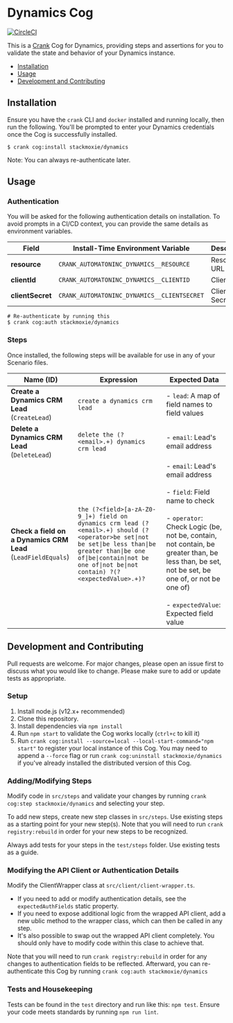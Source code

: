 # Dynamics Cog

[![CircleCI](https://circleci.com/gh/run-crank/cog-dynamics/tree/master.svg?style=svg)](https://circleci.com/gh/run-crank/cog-dynamics/tree/master)

This is a [Crank][what-is-crank] Cog for Dynamics, providing
steps and assertions for you to validate the state and behavior of your
Dynamics instance.

* [Installation](#installation)
* [Usage](#usage)
* [Development and Contributing](#development-and-contributing)

## Installation

Ensure you have the `crank` CLI and `docker` installed and running locally,
then run the following.  You'll be prompted to enter your Dynamics
credentials once the Cog is successfully installed.

```shell-session
$ crank cog:install stackmoxie/dynamics
```

Note: You can always re-authenticate later.

## Usage

### Authentication
<!-- run `crank cog:readme stackmoxie/dynamics` to update -->
<!-- authenticationDetails -->
You will be asked for the following authentication details on installation. To avoid prompts in a CI/CD context, you can provide the same details as environment variables.

| Field | Install-Time Environment Variable | Description |
| --- | --- | --- |
| **resource** | `CRANK_AUTOMATONINC_DYNAMICS__RESOURCE` | Resource URL |
| **clientId** | `CRANK_AUTOMATONINC_DYNAMICS__CLIENTID` | Client Id |
| **clientSecret** | `CRANK_AUTOMATONINC_DYNAMICS__CLIENTSECRET` | Client Secret |

```shell-session
# Re-authenticate by running this
$ crank cog:auth stackmoxie/dynamics
```
<!-- authenticationDetailsEnd -->

### Steps
Once installed, the following steps will be available for use in any of your
Scenario files.

<!-- run `crank cog:readme stackmoxie/dynamics` to update -->
<!-- stepDetails -->
| Name (ID) | Expression | Expected Data |
| --- | --- | --- |
| **Create a Dynamics CRM Lead**<br>(`CreateLead`) | `create a dynamics crm lead` | - `lead`: A map of field names to field values |
| **Delete a Dynamics CRM Lead**<br>(`DeleteLead`) | `delete the (?<email>.+) dynamics crm lead` | - `email`: Lead's email address |
| **Check a field on a Dynamics CRM Lead**<br>(`LeadFieldEquals`) | `the (?<field>[a-zA-Z0-9_]+) field on dynamics crm lead (?<email>.+) should (?<operator>be set\|not be set\|be less than\|be greater than\|be one of\|be\|contain\|not be one of\|not be\|not contain) ?(?<expectedValue>.+)?` | - `email`: Lead's email address <br><br>- `field`: Field name to check <br><br>- `operator`: Check Logic (be, not be, contain, not contain, be greater than, be less than, be set, not be set, be one of, or not be one of) <br><br>- `expectedValue`: Expected field value |
<!-- stepDetailsEnd -->

## Development and Contributing
Pull requests are welcome. For major changes, please open an issue first to
discuss what you would like to change. Please make sure to add or update tests
as appropriate.

### Setup

1. Install node.js (v12.x+ recommended)
2. Clone this repository.
3. Install dependencies via `npm install`
4. Run `npm start` to validate the Cog works locally (`ctrl+c` to kill it)
5. Run `crank cog:install --source=local --local-start-command="npm start"` to
   register your local instance of this Cog. You may need to append a `--force`
   flag or run `crank cog:uninstall stackmoxie/dynamics` if you've already
   installed the distributed version of this Cog.

### Adding/Modifying Steps
Modify code in `src/steps` and validate your changes by running
`crank cog:step stackmoxie/dynamics` and selecting your step.

To add new steps, create new step classes in `src/steps`. Use existing steps as
a starting point for your new step(s). Note that you will need to run
`crank registry:rebuild` in order for your new steps to be recognized.

Always add tests for your steps in the `test/steps` folder. Use existing tests
as a guide.

### Modifying the API Client or Authentication Details
Modify the ClientWrapper class at `src/client/client-wrapper.ts`.

- If you need to add or modify authentication details, see the
  `expectedAuthFields` static property.
- If you need to expose additional logic from the wrapped API client, add a new
  ublic method to the wrapper class, which can then be called in any step.
- It's also possible to swap out the wrapped API client completely. You should
  only have to modify code within this clase to achieve that.

Note that you will need to run `crank registry:rebuild` in order for any
changes to authentication fields to be reflected. Afterward, you can
re-authenticate this Cog by running `crank cog:auth stackmoxie/dynamics`

### Tests and Housekeeping
Tests can be found in the `test` directory and run like this: `npm test`.
Ensure your code meets standards by running `npm run lint`.

[what-is-crank]: https://crank.run?utm_medium=readme&utm_source=stackmoxie%2Fdynamics
